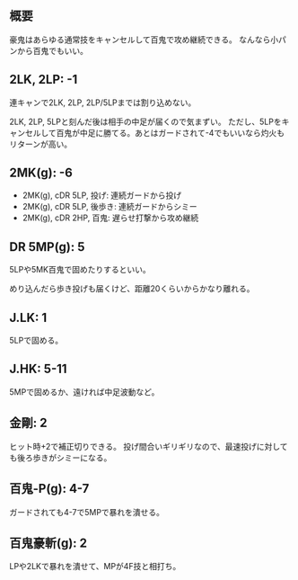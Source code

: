## 概要

豪鬼はあらゆる通常技をキャンセルして百鬼で攻め継続できる。
なんなら小パンから百鬼でもいい。

## 2LK, 2LP: -1

連キャンで2LK, 2LP, 2LP/5LPまでは割り込めない。

2LK, 2LP, 5LPと刻んだ後は相手の中足が届くので気まずい。
ただし、5LPをキャンセルして百鬼が中足に勝てる。あとはガードされて-4でもいいなら灼火もリターンが高い。

## 2MK(g): -6

- 2MK(g), cDR 5LP, 投げ: 連続ガードから投げ
- 2MK(g), cDR 5LP, 後歩き: 連続ガードからシミー
- 2MK(g), cDR 2HP, 百鬼: 遅らせ打撃から攻め継続

## DR 5MP(g): 5

5LPや5MK百鬼で固めたりするといい。

めり込んだら歩き投げも届くけど、距離20くらいからかなり離れる。

## J.LK: 1

5LPで固める。

## J.HK: 5-11

5MPで固めるか、遠ければ中足波動など。

## 金剛: 2

ヒット時+2で補正切りできる。
投げ間合いギリギリなので、最速投げに対しても後ろ歩きがシミーになる。

## 百鬼-P(g): 4-7

ガードされても4-7で5MPで暴れを潰せる。

## 百鬼豪斬(g): 2

LPや2LKで暴れを潰せて、MPが4F技と相打ち。

